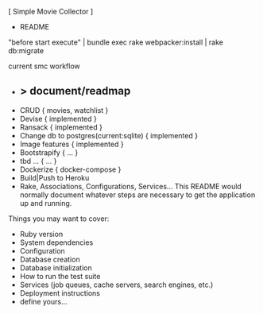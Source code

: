  [ Simple Movie Collector ] 
 * README 

"before start execute" 
| bundle exec rake webpacker:install
| rake db:migrate


current smc workflow 
* ## > document/readmap
* CRUD { movies, watchlist }
* Devise { implemented }
* Ransack { implemented }
* Change db to postgres(current:sqlite) { implemented }
* Image features { implemented }
* Bootstrapify { ... }
* tbd ... { ... }
* Dockerize { docker-compose }
* Build|Push to Heroku
* Rake, Associations, Configurations, Services...
This README would normally document whatever steps are necessary to get the
application up and running.


Things you may want to cover:
* Ruby version
* System dependencies
* Configuration
* Database creation
* Database initialization
* How to run the test suite
* Services (job queues, cache servers, search engines, etc.)
* Deployment instructions
* define yours...